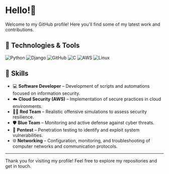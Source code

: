 <!-- Profile README -->

# Hello!👋

Welcome to my GitHub profile! Here you'll find some of my latest work and contributions.
<!-- 
## 🌟 About Me

- 🔭 I’m currently working on [Project Name]
- 🌱 I’m currently learning [Technology/Language]
- 👯 I’m looking to collaborate on [Type of Projects]
- 🤔 I’m looking for help with [Topic]
- 💬 Ask me about [Your Expertise/Interest]
- 📫 How to reach me: [Your Email or Contact Info]
- ⚡ Fun fact: [Interesting Fact About You]
-->
## 🔧 Technologies & Tools

![Python](https://img.shields.io/badge/-Python-3776AB?style=flat&logo=python&logoColor=white)
![Django](https://img.shields.io/badge/-Django-092E20?style=flat&logo=django&logoColor=white)
![GitHub](https://img.shields.io/badge/-GitHub-181717?style=flat&logo=github&logoColor=white)
![C](https://img.shields.io/badge/-C-A8B9CC?style=flat&logo=c&logoColor=white)
![AWS](https://img.shields.io/badge/-AWS-232F3E?style=flat&logo=amazon-aws&logoColor=white)
![Linux](https://img.shields.io/badge/-Linux-FCC624?style=flat&logo=linux&logoColor=black)

## 🧠 Skills

- 💻 **Software Developer** – Development of scripts and automations focused on information security.
- ☁️ **Cloud Security (AWS)** – Implementation of secure practices in cloud environments.
- 🕵️‍♂️ **Red Team** – Realistic offensive simulations to assess security resilience.
- 🛡️ **Blue Team** – Monitoring and active defense against cyber threats.
- 🧪 **Pentest** – Penetration testing to identify and exploit system vulnerabilities.
- 🌐 **Networking** – Configuration, monitoring, and troubleshooting of computer networks and communication protocols.


<!--
## 📈 GitHub Stats

![Your Name's GitHub Stats](https://github-readme-stats.vercel.app/api?username=ramonlean&show_icons=true&hide_title=true&count_private=true&hide=prs&theme=radical)

-->

<!--
## 🏆 GitHub Trophies

[![Your Name's Trophies](https://github-profile-trophy.vercel.app/?username=ramonlean)](https://github.com/ryo-ma/github-profile-trophy)

-->

<!--
## 🚀 Most Used Languages

![Your Name's Top Languages](https://github-readme-stats.vercel.app/api/top-langs/?username=ramonlean&layout=compact&theme=radical)

-->


<!--

## 📚 Latest Blog Posts

 BLOG-POST-LIST:START
 BLOG-POST-LIST:END
 


## 📍 Connect with Me

[![LinkedIn](https://img.shields.io/badge/-LinkedIn-0077B5?style=flat&logo=linkedin&logoColor=white)](https://www.linkedin.com/in/your-linkedin-profile)
[![Twitter](https://img.shields.io/badge/-Twitter-1DA1F2?style=flat&logo=twitter&logoColor=white)](https://twitter.com/your-twitter-handle)


## 📜 License

This profile README is licensed under the [MIT License](LICENSE).
-->
---

Thank you for visiting my profile! Feel free to explore my repositories and get in touch.

